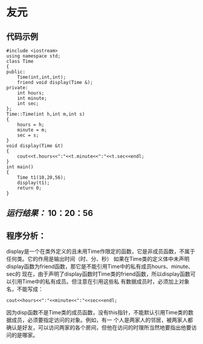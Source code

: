 # 友元
## 代码示例
```
#include <iostream>
using namespace std;
class Time
{
public:
    Time(int,int,int);
    friend void display(Time &);
private:
    int hours;
    int minute;
    int sec;
};
Time::Time(int h,int m,int s)
{
    hours = h;
    minute = m;
    sec = s;
}
void display(Time &t)
{
    cout<<t.hours<<":"<<t.minute<<":"<<t.sec<<endl;
}
int main()
{
    Time t1(10,20,56);
    display(t1);
    return 0;
}

```
*运行结果：*
10：20：56
---
## 程序分析：
display是一个在类外定义的且未用Time作限定的函数，它是非成员函数，不属于任何类。它的作用是输出时间（时、分、秒）
如果在Time类的定义体中未声明display函数为friend函数，那它是不能引用Time中的私有成员hours、minute、sec的
   现在，由于声明了display函数时Time类的friend函数，所以display函数可以引用Time中的私有成员。但注意在引用这些私
有数据成员时，必须加上对象名，不能写成：
```
cout<<hours<<":"<<minute<<":"<<sec<<endl;
```
  因为disp函数不是Time类的成员函数，没有this指针，不能默认引用Time类的数据成员，必须要指定访问的对象。例如，有一
个人是两家人的邻居，被两家人都确认是好友，可以访问两家的各个房间，但他在访问的时理所当然地要指出他要访问的是哪家。
